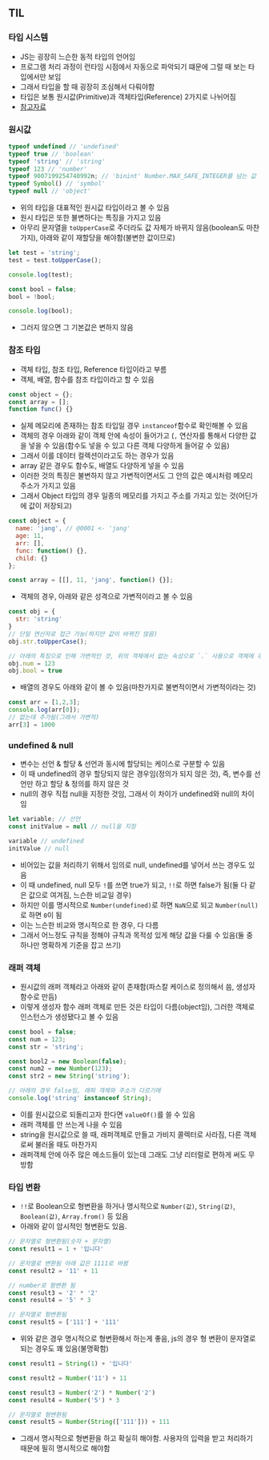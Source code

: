 ## TIL

### 타입 시스템
- JS는 굉장히 느슨한 동적 타입의 언어임
- 프로그램 처리 과정이 런타임 시점에서 자동으로 파악되기 떄문에 그럴 때 보는 타입에서만 보임
- 그래서 타입을 할 때 굉장히 조심해서 다뤄야함
- 타입은 보통 원시값(Primitive)과 객체타입(Reference) 2가지로 나뉘어짐
- [참고자료](https://developer.mozilla.org/ko/docs/Web/JavaScript/Guide/Data_structures)

### 원시값
```js
typeof undefined // 'undefined'
typeof true // 'boolean'
typeof 'string' // 'string'
typeof 123 // 'number'
typeof 9007199254740992n; // 'binint' Number.MAX_SAFE_INTEGER를 넘는 값
typeof Symbol() // 'symbol'
typeof null // 'object'
```
- 위의 타입을 대표적인 원시값 타입이라고 볼 수 있음
- 원시 타입은 또한 불변하다는 특징을 가지고 있음
- 아무리 문자열을 `toUpperCase`로 주더라도 값 자체가 바뀌지 않음(boolean도 마찬가지), 아래와 같이 재할당을 해야함(불변한 값이므로)
```js
let test = 'string';
test = test.toUpperCase();

console.log(test);

const bool = false;
bool = !bool;

console.log(bool);
```
- 그러지 않으면 그 기본값은 변하지 않음

### 참조 타입
- 객체 타입, 참조 타입, Reference 타입이라고 부름
- 객체, 배열, 함수를 참조 타입이라고 할 수 있음
```js
const object = {};
const array = [];
function func() {}
```
- 실제 메모리에 존재하는 참조 타입일 경우 `instanceof`함수로 확인해볼 수 있음
- 객체의 경우 아래와 같이 객체 안에 속성이 들어가고 (`,` 연산자를 통해서 다양한 값을 넣을 수 있음(함수도 넣을 수 있고 다른 객체 다양하게 들어갈 수 있음)
- 그래서 이를 데이터 컬렉션이라고도 하는 경우가 있음
- array 같은 경우도 함수도, 배열도 다양하게 넣을 수 있음
- 이러한 것의 특징은 불변하지 않고 가변적이면서도 그 안의 값은 예시처럼 메모리 주소가 가지고 있음
- 그래서 Object 타입의 경우 일종의 메모리를 가지고 주소를 가지고 있는 것(어딘가에 값이 저장되고)
```js
const object = {
  name: 'jang', // @0001 <- 'jang'
  age: 11,
  arr: [],
  func: function() {},
  child: {}
};

const array = [[], 11, 'jang', function() {}];
```
- 객체의 경우, 아래와 같은 성격으로 가변적이라고 볼 수 있음
```js
const obj = {
  str: 'string'
}
// 단일 연산자로 접근 가능(하지만 값이 바뀌진 않음)
obj.str.toUpperCase();

// 아래의 특징으로 인해 가변적인 것, 위의 객체에서 없는 속성으로 `.` 사용으로 객체에 추가됨(그래서 가변적)
obj.num = 123
obj.bool = true
```
- 배열의 경우도 아래와 같이 볼 수 있음(마찬가지로 불변적이면서 가변적이라는 것)
```js
const arr = [1,2,3];
console.log(arr[0]);
// 없는데 추가됨(그래서 가변적)
arr[3] = 1000
```

### undefined & null
- 변수는 선언 & 할당 & 선언과 동시에 할당되는 케이스로 구분할 수 있음
- 이 때 undefined의 경우 할당되지 않은 경우임(정의가 되지 않은 것), 즉, 변수를 선언만 하고 할당 & 정의를 하지 않은 것
- null의 경우 직접 null을 지정한 것임, 그래서 이 차이가 undefined와 null의 차이임
```js
let variable; // 선언
const initValue = null // null을 지정

variable // undefined
initValue // null
```
- 비어있는 값을 처리하기 위해서 임의로 null, undefined를 넣어서 쓰는 경우도 있음
- 이 때 undefined, null 모두 `!`를 쓰면 true가 되고, `!!`로 하면 false가 됨(둘 다 같은 값으로 여겨짐, 느슨한 비교일 경우)
- 하지만 이를 명시적으로 `Number(undefined)`로 하면 `NaN`으로 되고 `Number(null)`로 하면 `0`이 됨
- 이는 느슨한 비교와 명시적으로 한 경우, 다 다름
- 그래서 어느정도 규칙을 정해야 규칙과 목적성 있게 해당 값을 다룰 수 있음(둘 중 하나만 명확하게 기준을 잡고 쓰기)

### 래퍼 객체
- 원시값의 래퍼 객체라고 아래와 같이 존재함(파스칼 케이스로 정의해서 씀, 생성자 함수로 만듬)
- 이렇게 생성자 함수 래퍼 객체로 만든 것은 타입이 다름(object임), 그러한 객체로 인스턴스가 생성됐다고 볼 수 있음
```js
const bool = false;
const num = 123;
const str = 'string';

const bool2 = new Boolean(false);
const num2 = new Number(123);
const str2 = new String('string');

// 아래의 경우 false임, 래퍼 객체와 주소가 다르기에
console.log('string' instanceof String);
```
- 이를 원시값으로 되돌리고자 한다면 `valueOf()`를 쓸 수 있음
- 래퍼 객체를 안 쓰는게 나을 수 있음
- string을 원시값으로 쓸 때, 래퍼객체로 만들고 가비지 콜렉터로 사라짐, 다른 객체로써 불러올 때도 마찬가지
- 래퍼객체 안에 아주 많은 메소드들이 있는데 그래도 그냥 리터럴로 편하게 써도 무방함

### 타입 변환
- `!!`로 Boolean으로 형변환을 하거나 명시적으로 `Number(값)`, `String(값)`, `Boolean(값)`, `Array.from()` 등 있음
- 아래와 같이 암시적인 형변환도 있음.
```js
// 문자열로 형변환됨(숫자 + 문자열)
const result1 = 1 + '입니다'

// 문자열로 변환됨 아래 값은 1111로 바뀜
const result2 = '11' + 11

// number로 형변환 됨
const result3 = '2' * '2'
const result4 = '5' * 3

// 문자열로 형변환됨
const result5 = ['111'] + '111'
```
- 위와 같은 경우 명시적으로 형변환해서 하는게 좋음, js의 경우 형 변환이 문자열로 되는 경우도 꽤 있음(불명확함)
```js
const result1 = String(1) + '입니다'

const result2 = Number('11') + 11

const result3 = Number('2') * Number('2')
const result4 = Number('5') * 3

// 문자열로 형변환됨
const result5 = Number(String(['111'])) + 111
```
- 그래서 명시적으로 형변환을 하고 확실히 해야함. 사용자의 입력을 받고 처리하기 때문에 필히 명시적으로 해야함
